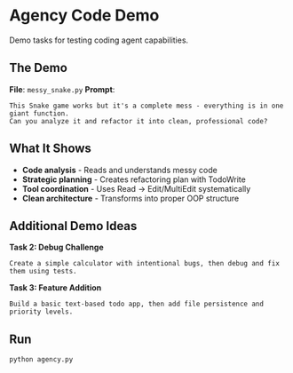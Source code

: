 # Agency Code Demo

Demo tasks for testing coding agent capabilities.

## The Demo

**File**: `messy_snake.py`
**Prompt**:
```
This Snake game works but it's a complete mess - everything is in one giant function.
Can you analyze it and refactor it into clean, professional code?
```

## What It Shows

- **Code analysis** - Reads and understands messy code
- **Strategic planning** - Creates refactoring plan with TodoWrite
- **Tool coordination** - Uses Read → Edit/MultiEdit systematically
- **Clean architecture** - Transforms into proper OOP structure

## Additional Demo Ideas

**Task 2: Debug Challenge**
```
Create a simple calculator with intentional bugs, then debug and fix them using tests.
```

**Task 3: Feature Addition**
```
Build a basic text-based todo app, then add file persistence and priority levels.
```

## Run

```bash
python agency.py
```
